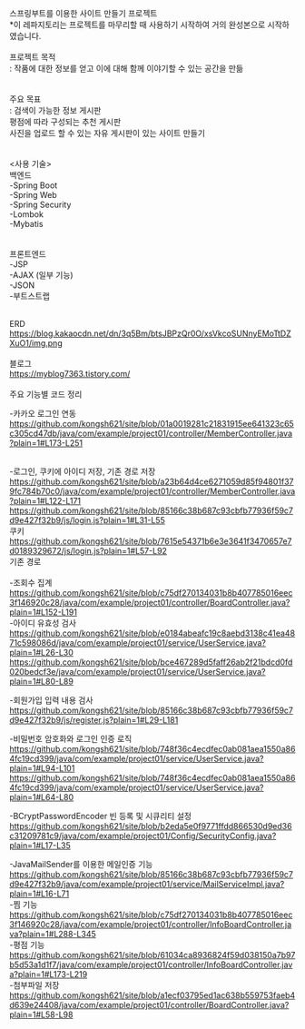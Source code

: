 
스프링부트를 이용한 사이트 만들기 프로젝트<br>
*이 레파지토리는 프로젝트를 마무리할 때 사용하기 시작하여 거의 완성본으로 시작하였습니다.
<br><br>
프로젝트 목적<br>
: 작품에 대한 정보를 얻고 이에 대해 함께 이야기할 수 있는 공간을 만듦<br>
<br><br>
주요 목표<br>
: 검색이 가능한 정보 게시판<br>
  평점에 따라 구성되는 추천 게시판<br>
  사진을 업로드 할 수 있는 자유 게시판이 있는 사이트 만들기<br>
<br><br>
<사용 기술><br>
백엔드<br>
-Spring Boot<br>
-Spring Web<br>
-Spring Security<br>
-Lombok<br>
-Mybatis<br>
<br><br>
프론트엔드<br>
-JSP<br>
-AJAX (일부 기능)<br>
-JSON<br>
-부트스트랩<br>
<br>

ERD<br>
https://blog.kakaocdn.net/dn/3q5Bm/btsJBPzQr0O/xsVkcoSUNnyEMoTtDZXuO1/img.png<br>
<br>
블로그<br>
https://myblog7363.tistory.com/
<br>
<br>
주요 기능별 코드 정리<br>

-카카오 로그인 연동<br>
https://github.com/kongsh621/site/blob/01a0019281c21831915ee641323c65c305cd47db/java/com/example/project01/controller/MemberController.java?plain=1#L173-L251<br><br>

-로그인, 쿠키에 아이디 저장, 기존 경로 저장<br>
https://github.com/kongsh621/site/blob/a23b64d4ce6271059d85f94801f379fc784b70c0/java/com/example/project01/controller/MemberController.java?plain=1#L122-L171<br>
https://github.com/kongsh621/site/blob/85166c38b687c93cbfb77936f59c7d9e427f32b9/js/login.js?plain=1#L31-L55<br>
쿠키<br>
https://github.com/kongsh621/site/blob/7615e54371b6e3e3641f3470657e7d0189329672/js/login.js?plain=1#L57-L92<br>
기존 경로<br><br>
-조회수 집계<br>
https://github.com/kongsh621/site/blob/c75df270134031b8b407785016eec3f146920c28/java/com/example/project01/controller/BoardController.java?plain=1#L152-L191<br>
-아이디 유효성 검사<br>
https://github.com/kongsh621/site/blob/e0184abeafc19c8aebd3138c41ea4871c598086d/java/com/example/project01/service/UserService.java?plain=1#L26-L30<br>
https://github.com/kongsh621/site/blob/bce467289d5faff26ab2f21bdcd0fd020bedcf3e/java/com/example/project01/service/UserService.java?plain=1#L80-L89

-회원가입 입력 내용 검사<br>
https://github.com/kongsh621/site/blob/85166c38b687c93cbfb77936f59c7d9e427f32b9/js/register.js?plain=1#L29-L181<br>

-비밀번호 암호화와 로그인 인증 로직<br>
https://github.com/kongsh621/site/blob/748f36c4ecdfec0ab081aea1550a864fc19cd399/java/com/example/project01/service/UserService.java?plain=1#L94-L101<br>
https://github.com/kongsh621/site/blob/748f36c4ecdfec0ab081aea1550a864fc19cd399/java/com/example/project01/service/UserService.java?plain=1#L64-L80<br>

-BCryptPasswordEncoder 빈 등록 및 시큐리티 설정<br>
https://github.com/kongsh621/site/blob/b2eda5e0f9771ffdd866530d9ed36c31209781c9/java/com/example/project01/Config/SecurityConfig.java?plain=1#L17-L35<br>

-JavaMailSender를 이용한 메일인증 기능<br>
https://github.com/kongsh621/site/blob/85166c38b687c93cbfb77936f59c7d9e427f32b9/java/com/example/project01/service/MailServiceImpl.java?plain=1#L16-L71<br>
-찜 기능<br>
https://github.com/kongsh621/site/blob/c75df270134031b8b407785016eec3f146920c28/java/com/example/project01/controller/InfoBoardController.java?plain=1#L288-L345<br>
-평점 기능<br>
https://github.com/kongsh621/site/blob/61034ca8936824f59d038150a7b97b5d53a1d1f7/java/com/example/project01/controller/InfoBoardController.java?plain=1#L173-L219<br>
-첨부파일 저장<br>
https://github.com/kongsh621/site/blob/a1ecf03795ed1ac638b559753faeb4d639e24408/java/com/example/project01/controller/BoardController.java?plain=1#L58-L98<br>


